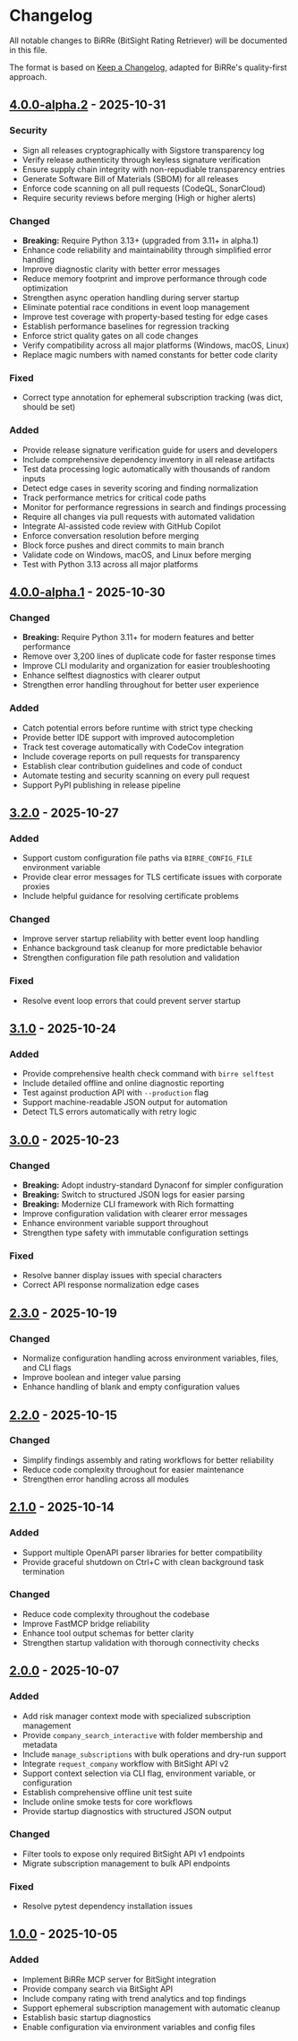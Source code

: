 # Changelog

All notable changes to BiRRe (BitSight Rating Retriever) will be documented in this file.

The format is based on [Keep a Changelog](https://keepachangelog.com/),
adapted for BiRRe's quality-first approach.

## [4.0.0-alpha.2] - 2025-10-31

### Security

- Sign all releases cryptographically with Sigstore transparency log
- Verify release authenticity through keyless signature verification
- Ensure supply chain integrity with non-repudiable transparency entries
- Generate Software Bill of Materials (SBOM) for all releases
- Enforce code scanning on all pull requests (CodeQL, SonarCloud)
- Require security reviews before merging (High or higher alerts)

### Changed

- **Breaking:** Require Python 3.13+ (upgraded from 3.11+ in alpha.1)
- Enhance code reliability and maintainability through simplified error handling
- Improve diagnostic clarity with better error messages
- Reduce memory footprint and improve performance through code optimization
- Strengthen async operation handling during server startup
- Eliminate potential race conditions in event loop management
- Improve test coverage with property-based testing for edge cases
- Establish performance baselines for regression tracking
- Enforce strict quality gates on all code changes
- Verify compatibility across all major platforms (Windows, macOS, Linux)
- Replace magic numbers with named constants for better code clarity

### Fixed

- Correct type annotation for ephemeral subscription tracking (was dict, should be set)

### Added

- Provide release signature verification guide for users and developers
- Include comprehensive dependency inventory in all release artifacts
- Test data processing logic automatically with thousands of random inputs
- Detect edge cases in severity scoring and finding normalization
- Track performance metrics for critical code paths
- Monitor for performance regressions in search and findings processing
- Require all changes via pull requests with automated validation
- Integrate AI-assisted code review with GitHub Copilot
- Enforce conversation resolution before merging
- Block force pushes and direct commits to main branch
- Validate code on Windows, macOS, and Linux before merging
- Test with Python 3.13 across all major platforms

## [4.0.0-alpha.1] - 2025-10-30

### Changed

- **Breaking:** Require Python 3.11+ for modern features and better performance
- Remove over 3,200 lines of duplicate code for faster response times
- Improve CLI modularity and organization for easier troubleshooting
- Enhance selftest diagnostics with clearer output
- Strengthen error handling throughout for better user experience

### Added

- Catch potential errors before runtime with strict type checking
- Provide better IDE support with improved autocompletion
- Track test coverage automatically with CodeCov integration
- Include coverage reports on pull requests for transparency
- Establish clear contribution guidelines and code of conduct
- Automate testing and security scanning on every pull request
- Support PyPI publishing in release pipeline

## [3.2.0] - 2025-10-27

### Added

- Support custom configuration file paths via `BIRRE_CONFIG_FILE` environment variable
- Provide clear error messages for TLS certificate issues with corporate proxies
- Include helpful guidance for resolving certificate problems

### Changed

- Improve server startup reliability with better event loop handling
- Enhance background task cleanup for more predictable behavior
- Strengthen configuration file path resolution and validation

### Fixed

- Resolve event loop errors that could prevent server startup

## [3.1.0] - 2025-10-24

### Added

- Provide comprehensive health check command with `birre selftest`
- Include detailed offline and online diagnostic reporting
- Test against production API with `--production` flag
- Support machine-readable JSON output for automation
- Detect TLS errors automatically with retry logic

## [3.0.0] - 2025-10-23

### Changed

- **Breaking:** Adopt industry-standard Dynaconf for simpler configuration
- **Breaking:** Switch to structured JSON logs for easier parsing
- **Breaking:** Modernize CLI framework with Rich formatting
- Improve configuration validation with clearer error messages
- Enhance environment variable support throughout
- Strengthen type safety with immutable configuration settings

### Fixed

- Resolve banner display issues with special characters
- Correct API response normalization edge cases

## [2.3.0] - 2025-10-19

### Changed

- Normalize configuration handling across environment variables, files, and CLI flags
- Improve boolean and integer value parsing
- Enhance handling of blank and empty configuration values

## [2.2.0] - 2025-10-15

### Changed

- Simplify findings assembly and rating workflows for better reliability
- Reduce code complexity throughout for easier maintenance
- Strengthen error handling across all modules

## [2.1.0] - 2025-10-14

### Added

- Support multiple OpenAPI parser libraries for better compatibility
- Provide graceful shutdown on Ctrl+C with clean background task termination

### Changed

- Reduce code complexity throughout the codebase
- Improve FastMCP bridge reliability
- Enhance tool output schemas for better clarity
- Strengthen startup validation with thorough connectivity checks

## [2.0.0] - 2025-10-07

### Added

- Add risk manager context mode with specialized subscription management
- Provide `company_search_interactive` with folder membership and metadata
- Include `manage_subscriptions` with bulk operations and dry-run support
- Integrate `request_company` workflow with BitSight API v2
- Support context selection via CLI flag, environment variable, or configuration
- Establish comprehensive offline unit test suite
- Include online smoke tests for core workflows
- Provide startup diagnostics with structured JSON output

### Changed

- Filter tools to expose only required BitSight API v1 endpoints
- Migrate subscription management to bulk API endpoints

### Fixed

- Resolve pytest dependency installation issues

## [1.0.0] - 2025-10-05

### Added

- Implement BiRRe MCP server for BitSight integration
- Provide company search via BitSight API
- Include company rating with trend analytics and top findings
- Support ephemeral subscription management with automatic cleanup
- Establish basic startup diagnostics
- Enable configuration via environment variables and config files

[4.0.0-alpha.2]: https://github.com/boecht/birre/compare/v4.0.0-alpha.1...v4.0.0-alpha.2
[4.0.0-alpha.1]: https://github.com/boecht/birre/compare/v3.2.0...v4.0.0-alpha.1
[3.2.0]: https://github.com/boecht/birre/compare/v3.1.0...v3.2.0
[3.1.0]: https://github.com/boecht/birre/compare/v3.0.0...v3.1.0
[3.0.0]: https://github.com/boecht/birre/compare/v2.3.0...v3.0.0
[2.3.0]: https://github.com/boecht/birre/compare/v2.2.0...v2.3.0
[2.2.0]: https://github.com/boecht/birre/compare/v2.1.0...v2.2.0
[2.1.0]: https://github.com/boecht/birre/compare/v2.0.0...v2.1.0
[2.0.0]: https://github.com/boecht/birre/compare/v1.0.0...v2.0.0
[1.0.0]: https://github.com/boecht/birre/releases/tag/v1.0.0
